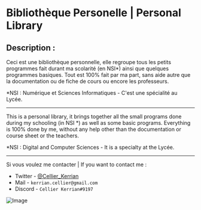 # Bibliothèque Personelle | Personal Library

## Description :

Ceci est une bibliothèque personnelle, elle regroupe tous les petits programmes fait durant ma scolarité (en NSI*) ainsi que quelques programmes basiques.
Tout est 100% fait par ma part, sans aide autre que la documentation ou de fiche de cours ou encore les professeurs.

*NSI : Numérique et Sciences Informatiques - C'est une spécialité au Lycée.

---

This is a personal library, it brings together all the small programs done during my schooling (in NSI *) as well as some basic programs.
Everything is 100% done by me, without any help other than the documentation or course sheet or the teachers.

*NSI : Digital and Computer Sciences - It is a specialty at the Lycée.

---

Si vous voulez me contacter | If you want to contact me :
- Twitter - [@Cellier_Kerrian](https://twitter.com/Cellier_Kerrian)
- Mail - `kerrian.cellier@gmail.com`
- Discord - `Cellier Kerrian#9197`

![Image](https://cdn.discordapp.com/attachments/922486147366662204/922486202844737606/banner.png)
